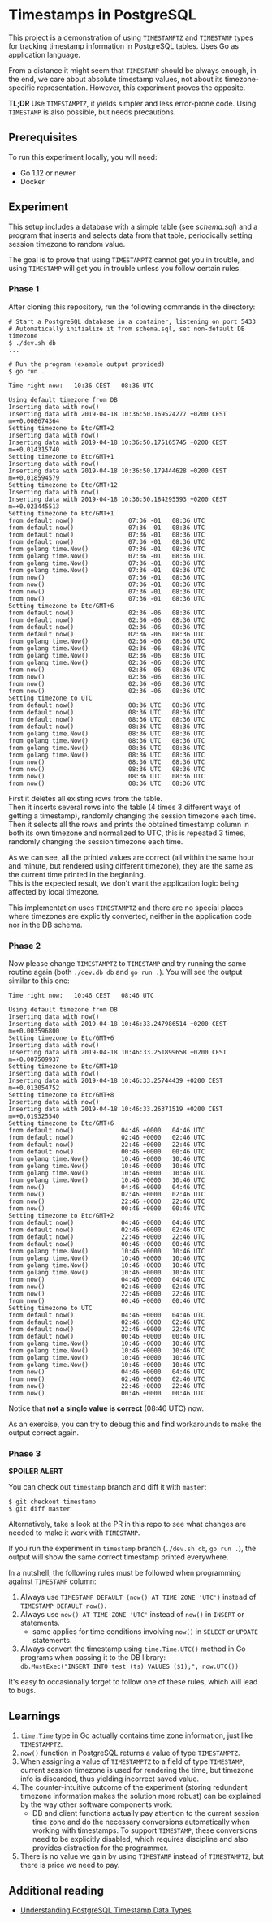 # Timestamps in PostgreSQL

This project is a demonstration of using `TIMESTAMPTZ` and `TIMESTAMP` types for tracking timestamp information in
PostgreSQL tables. Uses Go as application language.

From a distance it might seem that `TIMESTAMP` should be always enough, in the end, we care about absolute timestamp
values, not about its timezone-specific representation. However, this experiment proves the opposite.

**TL;DR** Use `TIMESTAMPTZ`, it yields simpler and less error-prone code. Using `TIMESTAMP` is also possible, but needs
precautions.

## Prerequisites

To run this experiment locally, you will need:

* Go 1.12 or newer
* Docker

## Experiment

This setup includes a database with a simple table (see _schema.sql_) and a program that inserts and selects data from
that table, periodically setting session timezone to random value.

The goal is to prove that using `TIMESTAMPTZ` cannot get you in trouble, and using `TIMESTAMP` will get you in trouble
unless you follow certain rules.

### Phase 1

After cloning this repository, run the following commands in the directory:

```
# Start a PostgreSQL database in a container, listening on port 5433
# Automatically initialize it from schema.sql, set non-default DB timezone
$ ./dev.sh db
...

# Run the program (example output provided)
$ go run .

Time right now:   10:36 CEST   08:36 UTC

Using default timezone from DB
Inserting data with now()
Inserting data with 2019-04-18 10:36:50.169524277 +0200 CEST m=+0.008674364
Setting timezone to Etc/GMT+2
Inserting data with now()
Inserting data with 2019-04-18 10:36:50.175165745 +0200 CEST m=+0.014315740
Setting timezone to Etc/GMT+1
Inserting data with now()
Inserting data with 2019-04-18 10:36:50.179444628 +0200 CEST m=+0.018594579
Setting timezone to Etc/GMT+12
Inserting data with now()
Inserting data with 2019-04-18 10:36:50.184295593 +0200 CEST m=+0.023445513
Setting timezone to Etc/GMT+1
from default now()               07:36 -01   08:36 UTC
from default now()               07:36 -01   08:36 UTC
from default now()               07:36 -01   08:36 UTC
from default now()               07:36 -01   08:36 UTC
from golang time.Now()           07:36 -01   08:36 UTC
from golang time.Now()           07:36 -01   08:36 UTC
from golang time.Now()           07:36 -01   08:36 UTC
from golang time.Now()           07:36 -01   08:36 UTC
from now()                       07:36 -01   08:36 UTC
from now()                       07:36 -01   08:36 UTC
from now()                       07:36 -01   08:36 UTC
from now()                       07:36 -01   08:36 UTC
Setting timezone to Etc/GMT+6
from default now()               02:36 -06   08:36 UTC
from default now()               02:36 -06   08:36 UTC
from default now()               02:36 -06   08:36 UTC
from default now()               02:36 -06   08:36 UTC
from golang time.Now()           02:36 -06   08:36 UTC
from golang time.Now()           02:36 -06   08:36 UTC
from golang time.Now()           02:36 -06   08:36 UTC
from golang time.Now()           02:36 -06   08:36 UTC
from now()                       02:36 -06   08:36 UTC
from now()                       02:36 -06   08:36 UTC
from now()                       02:36 -06   08:36 UTC
from now()                       02:36 -06   08:36 UTC
Setting timezone to UTC
from default now()               08:36 UTC   08:36 UTC
from default now()               08:36 UTC   08:36 UTC
from default now()               08:36 UTC   08:36 UTC
from default now()               08:36 UTC   08:36 UTC
from golang time.Now()           08:36 UTC   08:36 UTC
from golang time.Now()           08:36 UTC   08:36 UTC
from golang time.Now()           08:36 UTC   08:36 UTC
from golang time.Now()           08:36 UTC   08:36 UTC
from now()                       08:36 UTC   08:36 UTC
from now()                       08:36 UTC   08:36 UTC
from now()                       08:36 UTC   08:36 UTC
from now()                       08:36 UTC   08:36 UTC
```

First it deletes all existing rows from the table.  
Then it inserts several rows into the table (4 times 3 different ways of getting a timestamp), randomly changing the session timezone each time.
Then it selects all the rows and prints the obtained timestamp column in both its own timezone and normalized to UTC, this is repeated 3 times, randomly changing the session timezone each time.

As we can see, all the printed values are correct (all within the same hour and minute, but rendered using different timezone), they are the same as the current time printed in the beginning.  
This is the expected result, we don't want the application logic being affected by local timezone.

This implementation uses `TIMESTAMPTZ` and there are no special places where timezones are explicitly converted, neither in the application code nor in the DB schema.

### Phase 2

Now please change `TIMESTAMPTZ` to `TIMESTAMP` and try running the same routine again (both `./dev.db db` and `go run .`). You will see the output similar to this one:

```
Time right now:   10:46 CEST   08:46 UTC

Using default timezone from DB
Inserting data with now()
Inserting data with 2019-04-18 10:46:33.247986514 +0200 CEST m=+0.003596800
Setting timezone to Etc/GMT+6
Inserting data with now()
Inserting data with 2019-04-18 10:46:33.251899658 +0200 CEST m=+0.007509937
Setting timezone to Etc/GMT+10
Inserting data with now()
Inserting data with 2019-04-18 10:46:33.25744439 +0200 CEST m=+0.013054752
Setting timezone to Etc/GMT+8
Inserting data with now()
Inserting data with 2019-04-18 10:46:33.26371519 +0200 CEST m=+0.019325540
Setting timezone to Etc/GMT+6
from default now()             04:46 +0000   04:46 UTC
from default now()             02:46 +0000   02:46 UTC
from default now()             22:46 +0000   22:46 UTC
from default now()             00:46 +0000   00:46 UTC
from golang time.Now()         10:46 +0000   10:46 UTC
from golang time.Now()         10:46 +0000   10:46 UTC
from golang time.Now()         10:46 +0000   10:46 UTC
from golang time.Now()         10:46 +0000   10:46 UTC
from now()                     04:46 +0000   04:46 UTC
from now()                     02:46 +0000   02:46 UTC
from now()                     22:46 +0000   22:46 UTC
from now()                     00:46 +0000   00:46 UTC
Setting timezone to Etc/GMT+2
from default now()             04:46 +0000   04:46 UTC
from default now()             02:46 +0000   02:46 UTC
from default now()             22:46 +0000   22:46 UTC
from default now()             00:46 +0000   00:46 UTC
from golang time.Now()         10:46 +0000   10:46 UTC
from golang time.Now()         10:46 +0000   10:46 UTC
from golang time.Now()         10:46 +0000   10:46 UTC
from golang time.Now()         10:46 +0000   10:46 UTC
from now()                     04:46 +0000   04:46 UTC
from now()                     02:46 +0000   02:46 UTC
from now()                     22:46 +0000   22:46 UTC
from now()                     00:46 +0000   00:46 UTC
Setting timezone to UTC
from default now()             04:46 +0000   04:46 UTC
from default now()             02:46 +0000   02:46 UTC
from default now()             22:46 +0000   22:46 UTC
from default now()             00:46 +0000   00:46 UTC
from golang time.Now()         10:46 +0000   10:46 UTC
from golang time.Now()         10:46 +0000   10:46 UTC
from golang time.Now()         10:46 +0000   10:46 UTC
from golang time.Now()         10:46 +0000   10:46 UTC
from now()                     04:46 +0000   04:46 UTC
from now()                     02:46 +0000   02:46 UTC
from now()                     22:46 +0000   22:46 UTC
from now()                     00:46 +0000   00:46 UTC
```

Notice that **not a single value is correct** (08:46 UTC) now.

As an exercise, you can try to debug this and find workarounds to make the output correct again.

### Phase 3

**SPOILER ALERT**

You can check out `timestamp` branch and diff it with `master`:

```
$ git checkout timestamp
$ git diff master
```

Alternatively, take a look at the PR in this repo to see what changes are needed to make it work with `TIMESTAMP`.

If you run the experiment in `timestamp` branch (`./dev.sh db`, `go run .`), the output will show the same correct timestamp printed everywhere.

In a nutshell, the following rules must be followed when programming against `TIMESTAMP` column:

1. Always use `TIMESTAMP DEFAULT (now() AT TIME ZONE 'UTC')` instead of `TIMESTAMP DEFAULT now()`.
2. Always use `now() AT TIME ZONE 'UTC'` instead of `now()` in `INSERT` or statements.
   * same applies for time conditions involving `now()` in `SELECT` or `UPDATE` statements.
3. Always convert the timestamp using `time.Time.UTC()` method in Go programs when passing it to the DB library:  
   `db.MustExec("INSERT INTO test (ts) VALUES ($1);", now.UTC())`

It's easy to occasionally forget to follow one of these rules, which will lead to bugs.

## Learnings

1. `time.Time` type in Go actually contains time zone information, just like `TIMESTAMPTZ`.
2. `now()` function in PostgreSQL returns a value of type `TIMESTAMPTZ`.
3. When assigning a value of `TIMESTAMPTZ` to a field of type `TIMESTAMP`, current session timezone is used for
   rendering the time, but timezone info is discarded, thus yielding incorrect saved value.
4. The counter-intuitive outcome of the experiment (storing redundant timezone information makes the solution more robust)
   can be explained by the way other software components work:
   * DB and client functions actually pay attention to the current session time zone and do the necessary conversions
     automatically when working with timestamps. To support `TIMESTAMP`, these conversions need to be explicitly disabled,
     which requires discipline and also provides distraction for the programmer.
5. There is no value we gain by using `TIMESTAMP` instead of `TIMESTAMPTZ`, but there is price we need to pay.

## Additional reading

* [Understanding PostgreSQL Timestamp Data Types](http://www.postgresqltutorial.com/postgresql-timestamp/)

